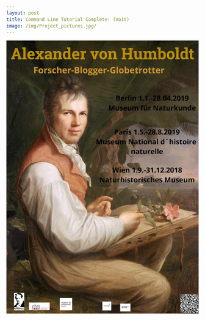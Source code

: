 ```yaml
---
layout: post
title: Command Line Tutorial Complete! (Voit)
image: /img/Project_pictures.jpg/
---
```



![](../img/Projekt_pictures/Humboldt_Plakat.jpg )
